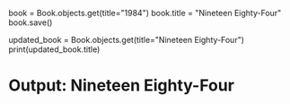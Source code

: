 book = Book.objects.get(title="1984")
book.title = "Nineteen Eighty-Four"
book.save()

updated_book = Book.objects.get(title="Nineteen Eighty-Four")
print(updated_book.title)

# Output: Nineteen Eighty-Four